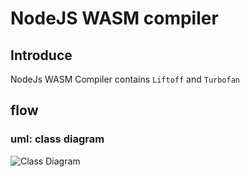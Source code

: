 # NodeJS WASM compiler
## Introduce
NodeJs WASM Compiler contains `Liftoff` and `Turbofan`  
## flow

### uml: class diagram
![Class Diagram](http://www.plantuml.com/plantuml/proxy?src=https://raw.githubusercontent.com/JesseCodeBones/JesseCodeBones.github.io/main/markdowns/ocean/uml/WASM/v8_wasm_compiler.puml)
